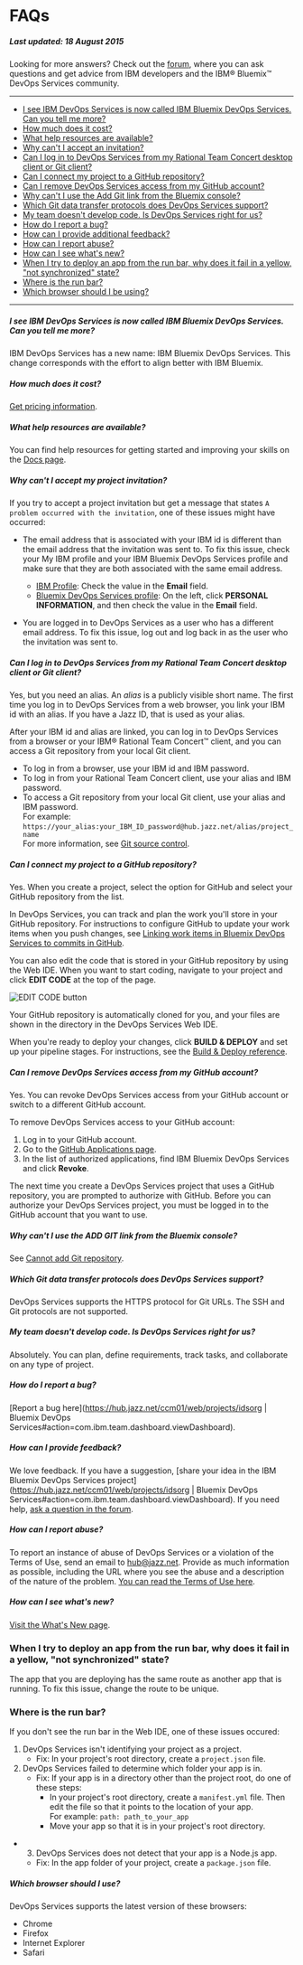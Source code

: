 # FAQs
##### Last updated: 18 August 2015

Looking for more answers? Check out the [forum](https://developer.ibm.com/answers/smartspace/devops-services/), where you can ask questions and get advice from IBM developers and the IBM&reg; Bluemix&trade; DevOps Services community.
____

-   [I see IBM DevOps Services is now called IBM Bluemix DevOps Services. Can you tell me more?](#q1)
-   [How much does it cost?](#q2)
-   [What help resources are available?](#q17)
-   [Why can't I accept an invitation?](#invite)
-   [Can I log in to DevOps Services from my Rational Team Concert desktop client or Git client?](#rtcgit)
-   [Can I connect my project to a GitHub repository?](#git)
-   [Can I remove DevOps Services access from my GitHub account?](#github_revoke)
-   [Why can't I use the Add Git link from the Bluemix console?](#git_link)
-   [Which Git data transfer protocols does DevOps Services support?](#protocols)
-   [My team doesn't develop code. Is DevOps Services right for us?](#q5)
-   [How do I report a bug?](#q7)
-   [How can I provide additional feedback?](#q8)
-   [How can I report abuse?](#q18)
-   [How can I see what's new?](#q19)
-   [When I try to deploy an app from the run bar, why does it fail in a yellow, "not synchronized" state?](#yellowrunbar)
-	[Where is the run bar?](#missingrunbar)
-   [Which browser should I be using?](#q20)

____

<a name="q1"></a>

##### I see IBM DevOps Services is now called IBM Bluemix DevOps Services. Can you tell me more? 

IBM DevOps Services has a new name: IBM Bluemix DevOps Services. This change corresponds with the effort to align better with IBM Bluemix.

<a name="q2"></a>

##### How much does it cost?

[Get pricing information](https://console.ng.bluemix.net/pricing/).

<a name="q17"></a>

##### What help resources are available? 

You can find help resources for getting started and improving your skills on the [Docs page](/docs).

<a name="invite"></a>

##### Why can't I accept my project invitation?

If you try to accept a project invitation but get a message that states `A problem occurred with the invitation`, one of these issues might have occurred:   
- The email address that is associated with your IBM id is different than the email address that the invitation was sent to.  To fix this issue, check your My IBM profile and your IBM Bluemix DevOps Services profile and make sure that they are both associated with the same email address.  

   * [IBM Profile](https://www.ibm.com/account/profile/us): Check the value in the **Email** field.
   * [Bluemix DevOps Services profile](https://hub.jazz.net/account/profile): On the left, click **PERSONAL INFORMATION**, and then check the value in the **Email** field.

- You are logged in to DevOps Services as a user who has a different email address. To fix this issue, log out and log back in as the user who the invitation was sent to. 
<a name="rtcgit"></a>

##### Can I log in to DevOps Services from my Rational Team Concert desktop client or Git client? 

Yes, but you need an alias. An _alias_ is a publicly visible short name. The first time you log in to DevOps Services from a web browser, you link your IBM id with an alias. If you have a Jazz ID, that is used as your alias. 

After your IBM id and alias are linked, you can log in to DevOps Services from a browser or your IBM&reg; Rational Team Concert&trade; client, and you can access a Git repository from your local Git client.

* To log in from a browser, use your IBM id and IBM password. 
* To log in from your Rational Team Concert client, use your alias and IBM password.
* To access a Git repository from your local Git client, use your alias and IBM password.      
   For example: `https://your_alias:your_IBM_ID_password@hub.jazz.net/alias/project_name`     
   For more information, see [Git source control](/docs/git).

<a name="git"></a>

##### Can I connect my project to a GitHub repository? 

Yes. When you create a project, select the option for GitHub and select your GitHub repository from the list.

In DevOps Services, you can track and plan the work you'll store in your GitHub repository. For instructions to configure GitHub to update your work items when you push changes, see [Linking work items in Bluemix DevOps Services to commits in GitHub](/docs/githubhooks).

You can also edit the code that is stored in your GitHub repository by using the Web IDE. When you want to start coding, navigate to your project and click **EDIT CODE** at the top of the page.

![EDIT CODE button][1]

Your GitHub repository is automatically cloned for you, and your files are shown in the directory in the DevOps Services Web IDE. 

When you're ready to deploy your changes, click **BUILD & DEPLOY** and set up your pipeline stages. For instructions, see the [Build & Deploy reference](https://hub.jazz.net/docs/reference/deploy/).

<a name="github_revoke"></a>
##### Can I remove DevOps Services access from my GitHub account?

Yes. You can revoke DevOps Services access from your GitHub account or switch to a different GitHub account.   

To remove DevOps Services access to your GitHub account:
1. Log in to your GitHub account.
2. Go to the [GitHub Applications page](https://github.com/settings/applications).
3. In the list of authorized applications, find IBM Bluemix DevOps Services and click **Revoke**.

The next time you create a DevOps Services project that uses a GitHub repository, you are prompted to authorize with GitHub. Before you can authorize your DevOps Services project, you must be logged in to the GitHub account that you want to use.

<a name="git_link"></a>

##### Why can't I use the ADD GIT link from the Bluemix console?

See [Cannot add Git repository](https://www.ng.bluemix.net/docs/#troubleshoot/index-gentopic4.html#cannot_addgit).

<a name="protocols"></a>

##### Which Git data transfer protocols does DevOps Services support?

DevOps Services supports the HTTPS protocol for Git URLs. The SSH and Git protocols are not supported.
 
<a name="q5"></a>

##### My team doesn't develop code. Is DevOps Services right for us? 

Absolutely. You can plan, define requirements, track tasks, and collaborate on any type of project.

<a name="q7"></a>

##### How do I report a bug? 

[Report a bug here](https://hub.jazz.net/ccm01/web/projects/idsorg | Bluemix DevOps Services#action=com.ibm.team.dashboard.viewDashboard).

<a name="q8"></a>

##### How can I provide feedback?

We love feedback. If you have a suggestion, [share your idea in the IBM Bluemix DevOps Services project](https://hub.jazz.net/ccm01/web/projects/idsorg | Bluemix DevOps Services#action=com.ibm.team.dashboard.viewDashboard).
If you need help, [ask a question in the forum](https://developer.ibm.com/answers/smartspace/devops-services/).

<a name="q18"></a>

##### How can I report abuse? 

To report an instance of abuse of DevOps Services or a violation of the Terms of Use, send an email to [hub@jazz.net](mailto:hub@jazz.net?Subject=Reporting%20abuse%20of%20JazzHub&Body=Please%20include%20the%20following%20information%3A%0A%0A%20-%20Your%20email%20address%3A%0A%20-%20The%20URL%28s%29%20where%20you%20observed%20abuse%20on%20Jazzhub%3A%0A%20-%20Any%20other%20details%20you%20feel%20could%20help%20in%20our%20investigation%20of%20this%20issue%3A%0A%0AThank%20you%20for%20your%20report%2C%0A%0AThe%20JazzHub%20Team). 
Provide as much information as possible, including the URL where you see the abuse and a description of the nature of the problem. [You can read the Terms of Use here](/terms). 

<a name="q19"></a>

##### How can I see what's new?

[Visit the What's New page](/whatsnew).

<a name="yellowrunbar"></a>
### When I try to deploy an app from the run bar, why does it fail in a yellow, "not synchronized" state?

The app that you are deploying has the same route as another app that is running.  To fix this issue, change the route to be unique.

<a name="missingrunbar"></a>
### Where is the run bar?

If you don't see the run bar in the Web IDE, one of these issues occured:

1. DevOps Services isn't identifying your project as a project.
   * Fix: In your project's root directory, create a `project.json` file.
2. DevOps Services failed to determine which folder your app is in.
   * Fix: If your app is in a directory other than the project root, do one of these steps:
      * In your project's root directory, create a `manifest.yml` file.  Then edit the file so that it points to the location of your app.		
For example: `path: path_to_your_app`
      * Move your app so that it is in your project's root directory.
* 3. DevOps Services does not detect that your app is a Node.js app.
   * Fix: In the app folder of your project, create a `package.json` file.

<a name="q20"></a>
##### Which browser should I use? 

DevOps Services supports the latest version of these browsers:

* Chrome
* Firefox
* Internet Explorer
* Safari

[1]: /docs/faq/images/toprightnav.gif


